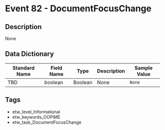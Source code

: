 # Event 82 - DocumentFocusChange

## Description
None

## Data Dictionary
|Standard Name|Field Name|Type|Description|Sample Value|
|---|---|---|---|---|
|TBD|boolean|Boolean|None|`None`|

## Tags
* etw_level_Informational
* etw_keywords_OOPIME
* etw_task_DocumentFocusChange